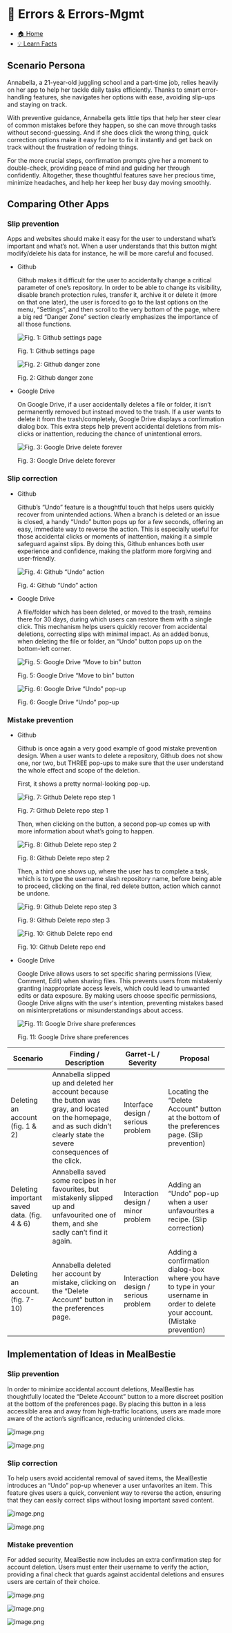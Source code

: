 # 🚨 Errors & Errors-Mgmt

- [🏠 Home](index.md)
- [💡 Learn Facts](LearnFacts/Learn%20Facts%20SW06.md)

## Scenario Persona

Annabella, a 21-year-old juggling school and a part-time job, relies heavily on her app to help her tackle daily tasks efficiently. Thanks to smart error-handling features, she navigates her options with ease, avoiding slip-ups and staying on track.

With preventive guidance, Annabella gets little tips that help her steer clear of common mistakes before they happen, so she can move through tasks without second-guessing. And if she does click the wrong thing, quick correction options make it easy for her to fix it instantly and get back on track without the frustration of redoing things.

For the more crucial steps, confirmation prompts give her a moment to double-check, providing peace of mind and guiding her through confidently. Altogether, these thoughtful features save her precious time, minimize headaches, and help her keep her busy day moving smoothly.

## Comparing Other Apps

### **Slip prevention**

Apps and websites should make it easy for the user to understand what’s important and what’s not. When a user understands that this button might modify/delete his data for instance, he will be more careful and focused.

- Github
    
    Github makes it difficult for the user to accidentally change a critical parameter of one’s repository. In order to be able to change its visibility, disable branch protection rules, transfer it, archive it or delete it (more on that one later), the user is forced to go to the last options on the menu, “Settings”, and then scroll to the very bottom of the page, where a big red “Danger Zone” section clearly emphasizes the importance of all those functions.
    
    ![Fig. 1: Github settings page](Images/sw06/sw06_15.png)
    
    Fig. 1: Github settings page
    
    ![Fig. 2: Github danger zone](Images/sw06/sw06_1.png)
    
    Fig. 2: Github danger zone
    
- Google Drive
    
    On Google Drive, if a user accidentally deletes a file or folder, it isn’t permanently removed but instead moved to the trash. If a user wants to delete it from the trash/completely, Google Drive displays a confirmation dialog box. This extra steps help prevent accidental deletions from mis-clicks or inattention, reducing the chance of unintentional errors.
    
    ![Fig. 3: Google Drive delete forever](Images/sw06/sw06_2.png)
    
    Fig. 3: Google Drive delete forever
    

### **Slip correction**

- Github
    
    Github’s “Undo” feature is a thoughtful touch that helps users quickly recover from unintended actions. When a branch is deleted or an issue is closed, a handy “Undo” button pops up for a few seconds, offering an easy, immediate way to reverse the action. This is especially useful for those accidental clicks or moments of inattention, making it a simple safeguard against slips. By doing this, Github enhances both user experience and confidence, making the platform more forgiving and user-friendly.
    
    ![Fig. 4: Github “Undo” action](Images/sw06/sw06_10.png)
    
    Fig. 4: Github “Undo” action
    
- Google Drive
    
    A file/folder which has been deleted, or moved to the trash, remains there for 30 days, during which users can restore them with a single click. This mechanism helps users quickly recover from accidental deletions, correcting slips with minimal impact. As an added bonus, when deleting the file or folder, an “Undo” button pops up on the bottom-left corner. 
    
    ![Fig. 5: Google Drive “Move to bin” button](Images/sw06/sw06_11.png)
    
    Fig. 5: Google Drive “Move to bin” button
    
    ![Fig. 6: Google Drive “Undo” pop-up](Images/sw06/sw06_12.png)
    
    Fig. 6: Google Drive “Undo” pop-up
    

### **Mistake prevention**

- Github
    
    Github is once again a very good example of good mistake prevention design. When a user wants to delete a repository, Github does not show one, nor two, but THREE pop-ups to make sure that the user understand the whole effect and scope of the deletion.
    
    First, it shows a pretty normal-looking pop-up.  
    
    ![Fig. 7: Github Delete repo step 1](Images/sw06/sw06_13.png)
    
    Fig. 7: Github Delete repo step 1
    
    Then, when clicking on the button, a second pop-up comes up with more information about what’s going to happen.
    
    ![Fig. 8: Github Delete repo step 2](Images/sw06/sw06_9.png)
    
    Fig. 8: Github Delete repo step 2
    
    Then, a third one shows up, where the user has to complete a task, which is to type the username slash repository name, before being able to proceed, clicking on the final, red delete button, action which cannot be undone.
    
    ![Fig. 9: Github Delete repo step 3](Images/sw06/sw06_14.png)
    
    Fig. 9: Github Delete repo step 3
    
    ![Fig. 10: Github Delete repo end](Images/sw06/sw06_3.png)
    
    Fig. 10: Github Delete repo end
    
- Google Drive
    
    Google Drive allows users to set specific sharing permissions (View, Comment, Edit) when sharing files. This prevents users from mistakenly granting inappropriate access levels, which could lead to unwanted edits or data exposure. By making users choose specific permissions, Google Drive aligns with the user's intention, preventing mistakes based on misinterpretations or misunderstandings about access.
    
    ![Fig. 11: Google Drive share preferences](Images/sw06/sw06_4.png)
    
    Fig. 11: Google Drive share preferences
    

| Scenario | Finding / Description | Garret-L / Severity | Proposal |
| --- | --- | --- | --- |
| Deleting an account (fig. 1 & 2) | Annabella slipped up and deleted her account because the button was gray, and located on the homepage, and as such didn’t clearly state the severe consequences of the click. | Interface design / serious problem | Locating the “Delete Account” button at the bottom of the preferences page. (Slip prevention) |
| Deleting important saved data. (fig. 4 & 6) | Annabella saved some recipes in her favourites, but mistakenly slipped up and unfavourited one of them, and she sadly can’t find it again. | Interaction design / minor problem | Adding an “Undo” pop-up when a user unfavourites a recipe. (Slip correction) |
| Deleting an account. (fig. 7-10) | Annabella deleted her account by mistake, clicking on the “Delete Account” button in the preferences page.  | Interaction design / serious problem | Adding a confirmation dialog-box where you have to type in your username in order to delete your account. (Mistake prevention) |

## Implementation of Ideas in MealBestie

### **Slip prevention**

In order to minimize accidental account deletions, MealBestie has thoughtfully located the “Delete Account” button to a more discreet position at the bottom of the preferences page. By placing this button in a less accessible area and away from high-traffic locations, users are made more aware of the action’s significance, reducing unintended clicks.

![image.png](Images/sw06/sw06_5.png)

![image.png](Images/sw06/sw06_6.png)

### **Slip correction**

To help users avoid accidental removal of saved items, the MealBestie introduces an “Undo” pop-up whenever a user unfavorites an item. This feature gives users a quick, convenient way to reverse the action, ensuring that they can easily correct slips without losing important saved content.

![image.png](Images/sw06/sw06_7.png)

![image.png](Images/sw06/sw06_8.png)

### **Mistake prevention**

For added security, MealBestie now includes an extra confirmation step for account deletion. Users must enter their username to verify the action, providing a final check that guards against accidental deletions and ensures users are certain of their choice.

![image.png](Images/sw06/sw06_18.png)

![image.png](Images/sw06/sw06_17.png)

![image.png](Images/sw06/sw06_16.png)